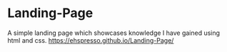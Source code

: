 # Landing-Page
A simple landing page which showcases knowledge I have gained using html and css.
https://ehspresso.github.io/Landing-Page/
